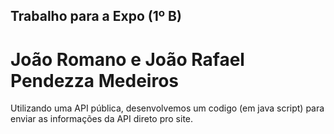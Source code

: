 ## Trabalho para a Expo (1º B)
# João Romano e João Rafael Pendezza Medeiros
Utilizando uma API pública, desenvolvemos um codigo (em java script) para enviar as informações da API direto pro site.
